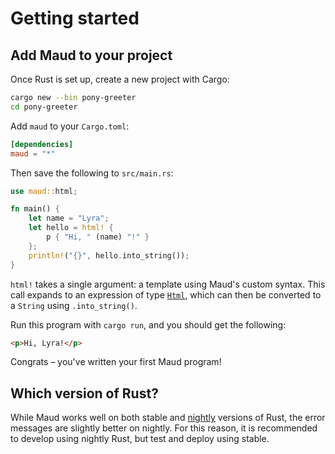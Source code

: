 # Getting started

## Add Maud to your project

Once Rust is set up,
create a new project with Cargo:

```sh
cargo new --bin pony-greeter
cd pony-greeter
```

Add `maud` to your `Cargo.toml`:

```toml
[dependencies]
maud = "*"
```

Then save the following to `src/main.rs`:

```rust
use maud::html;

fn main() {
    let name = "Lyra";
    let hello = html! {
        p { "Hi, " (name) "!" }
    };
    println!("{}", hello.into_string());
}
```

`html!` takes a single argument:
a template using Maud's custom syntax.
This call expands to an expression of type [`Html`][Html],
which can then be converted to a `String` using `.into_string()`.

[Html]: https://docs.rs/maud/*/maud/struct.Html.html

Run this program with `cargo run`,
and you should get the following:

```html
<p>Hi, Lyra!</p>
```

Congrats – you've written your first Maud program!

## Which version of Rust?

While Maud works well
on both stable and [nightly] versions
of Rust,
the error messages are slightly better
on nightly.
For this reason,
it is recommended to develop using nightly Rust,
but test and deploy using stable.

[nightly]: https://doc.rust-lang.org/book/appendix-07-nightly-rust.html
